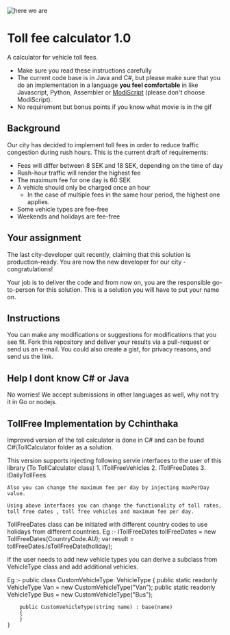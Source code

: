 ![here we are](https://media.giphy.com/media/FnGJfc18tDDHy/giphy.gif)

# Toll fee calculator 1.0
A calculator for vehicle toll fees.

* Make sure you read these instructions carefully
* The current code base is in Java and C#, but please make sure that you do an implementation in a language **you feel comfortable** in like Javascript, Python, Assembler or [ModiScript](https://en.wikipedia.org/wiki/ModiScript) (please don't choose ModiScript). 
* No requirement but bonus points if you know what movie is in the gif

## Background
Our city has decided to implement toll fees in order to reduce traffic congestion during rush hours.
This is the current draft of requirements:
 
* Fees will differ between 8 SEK and 18 SEK, depending on the time of day 
* Rush-hour traffic will render the highest fee
* The maximum fee for one day is 60 SEK
* A vehicle should only be charged once an hour
  * In the case of multiple fees in the same hour period, the highest one applies.
* Some vehicle types are fee-free
* Weekends and holidays are fee-free

## Your assignment
The last city-developer quit recently, claiming that this solution is production-ready. 
You are now the new developer for our city - congratulations! 

Your job is to deliver the code and from now on, you are the responsible go-to-person for this solution. This is a solution you will have to put your name on. 

## Instructions
You can make any modifications or suggestions for modifications that you see fit. Fork this repository and deliver your results via a pull-request or send us an e-mail. You could also create a gist, for privacy reasons, and send us the link.

## Help I dont know C# or Java
No worries! We accept submissions in other languages as well, why not try it in Go or nodejs.

## TollFree Implementation by Cchinthaka
Improved version of the toll calculator is done in C# and can be found C#\TollCalculator folder as a solution.

This version supports injecting following servie interfaces to the user of this library (To TollCalculator class)
	1. ITollFreeVehicles
	2. ITollFreeDates
	3. IDailyTollFees
	
	Also you can change the maximum fee per day by injecting maxPerDay value.
	
	Using above interfaces you can change the functionality of toll rates, toll free dates , toll free vehicles and maximum fee per day.
	
TollFreeDates class can be initiated with different country codes to use holidays from different countries.
	Eg :- 
			ITollFreeDates tollFreeDates = new TollFreeDates(CountryCode.AU);
            var result = tollFreeDates.IsTollFreeDate(holiday);
	
If the user needs to add new vehicle types you can derive a subclass from VehicleType class and add additional vehicles.

Eg :- public class CustomVehicleType: VehicleType
    {
        public static readonly VehicleType Van = new CustomVehicleType("Van");
        public static readonly VehicleType Bus = new CustomVehicleType("Bus");

        public CustomVehicleType(string name) : base(name)
        {
        }
    }
	
	

